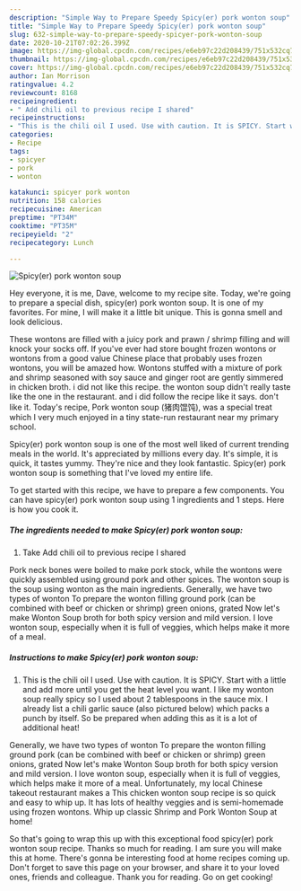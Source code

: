 ```yaml
---
description: "Simple Way to Prepare Speedy Spicy(er) pork wonton soup"
title: "Simple Way to Prepare Speedy Spicy(er) pork wonton soup"
slug: 632-simple-way-to-prepare-speedy-spicyer-pork-wonton-soup
date: 2020-10-21T07:02:26.399Z
image: https://img-global.cpcdn.com/recipes/e6eb97c22d208439/751x532cq70/spicyer-pork-wonton-soup-recipe-main-photo.jpg
thumbnail: https://img-global.cpcdn.com/recipes/e6eb97c22d208439/751x532cq70/spicyer-pork-wonton-soup-recipe-main-photo.jpg
cover: https://img-global.cpcdn.com/recipes/e6eb97c22d208439/751x532cq70/spicyer-pork-wonton-soup-recipe-main-photo.jpg
author: Ian Morrison
ratingvalue: 4.2
reviewcount: 8168
recipeingredient:
- " Add chili oil to previous recipe I shared"
recipeinstructions:
- "This is the chili oil I used. Use with caution. It is SPICY. Start with a little and add more until you get the heat level you want. I like my wonton soup really spicy so I used about 2 tablespoons in the sauce mix. I already list a chili garlic sauce (also pictured below) which packs a punch by itself. So be prepared when adding this as it is a lot of additional heat!"
categories:
- Recipe
tags:
- spicyer
- pork
- wonton

katakunci: spicyer pork wonton 
nutrition: 158 calories
recipecuisine: American
preptime: "PT34M"
cooktime: "PT35M"
recipeyield: "2"
recipecategory: Lunch

---
```



![Spicy(er) pork wonton soup](https://img-global.cpcdn.com/recipes/e6eb97c22d208439/751x532cq70/spicyer-pork-wonton-soup-recipe-main-photo.jpg)

Hey everyone, it is me, Dave, welcome to my recipe site. Today, we're going to prepare a special dish, spicy(er) pork wonton soup. It is one of my favorites. For mine, I will make it a little bit unique. This is gonna smell and look delicious.

These wontons are filled with a juicy pork and prawn / shrimp filling and will knock your socks off. If you&#39;ve ever had store bought frozen wontons or wontons from a good value Chinese place that probably uses frozen wontons, you will be amazed how. Wontons stuffed with a mixture of pork and shrimp seasoned with soy sauce and ginger root are gently simmered in chicken broth. i did not like this recipe. the wonton soup didn&#39;t really taste like the one in the restaurant. and i did follow the recipe like it says. don&#39;t like it. Today&#39;s recipe, Pork wonton soup (猪肉馄饨), was a special treat which I very much enjoyed in a tiny state-run restaurant near my primary school.

Spicy(er) pork wonton soup is one of the most well liked of current trending meals in the world. It's appreciated by millions every day. It's simple, it is quick, it tastes yummy. They're nice and they look fantastic. Spicy(er) pork wonton soup is something that I've loved my entire life.


To get started with this recipe, we have to prepare a few components. You can have spicy(er) pork wonton soup using 1 ingredients and 1 steps. Here is how you cook it.

<!--inarticleads1-->

##### The ingredients needed to make Spicy(er) pork wonton soup:

1. Take  Add chili oil to previous recipe I shared


Pork neck bones were boiled to make pork stock, while the wontons were quickly assembled using ground pork and other spices. The wonton soup is the soup using wonton as the main ingredients. Generally, we have two types of wonton To prepare the wonton filling ground pork (can be combined with beef or chicken or shrimp) green onions, grated Now let&#39;s make Wonton Soup broth for both spicy version and mild version. I love wonton soup, especially when it is full of veggies, which helps make it more of a meal. 

<!--inarticleads2-->

##### Instructions to make Spicy(er) pork wonton soup:

1. This is the chili oil I used. Use with caution. It is SPICY. Start with a little and add more until you get the heat level you want. I like my wonton soup really spicy so I used about 2 tablespoons in the sauce mix. I already list a chili garlic sauce (also pictured below) which packs a punch by itself. So be prepared when adding this as it is a lot of additional heat!


Generally, we have two types of wonton To prepare the wonton filling ground pork (can be combined with beef or chicken or shrimp) green onions, grated Now let&#39;s make Wonton Soup broth for both spicy version and mild version. I love wonton soup, especially when it is full of veggies, which helps make it more of a meal. Unfortunately, my local Chinese takeout restaurant makes a This chicken wonton soup recipe is so quick and easy to whip up. It has lots of healthy veggies and is semi-homemade using frozen wontons. Whip up classic Shrimp and Pork Wonton Soup at home! 

So that's going to wrap this up with this exceptional food spicy(er) pork wonton soup recipe. Thanks so much for reading. I am sure you will make this at home. There's gonna be interesting food at home recipes coming up. Don't forget to save this page on your browser, and share it to your loved ones, friends and colleague. Thank you for reading. Go on get cooking!
